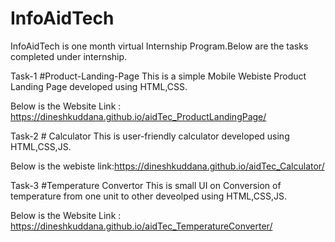 # InfoAidTech
InfoAidTech is one month virtual Internship Program.Below are the tasks completed under internship.

Task-1 #Product-Landing-Page
This is a simple Mobile Webiste Product Landing Page developed using HTML,CSS.

Below is the Website Link : https://dineshkuddana.github.io/aidTec_ProductLandingPage/




Task-2 # Calculator
This is user-friendly calculator developed using HTML,CSS,JS.

Below is the webiste link:https://dineshkuddana.github.io/aidTec_Calculator/



Task-3 #Temperature Convertor
This is small UI on Conversion of temperature from one unit to other deveolped using HTML,CSS,JS.

Below is the Website Link : https://dineshkuddana.github.io/aidTec_TemperatureConverter/

